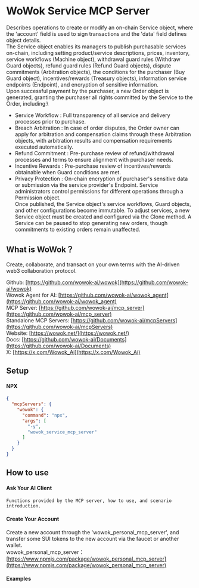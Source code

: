 # WoWok Service MCP Server
Describes operations to create or modify an on-chain Service object, where the 'account' field is used to sign transactions and the 'data' field defines object details.      
The Service object enables its managers to publish purchasable services on-chain, including setting product/service descriptions, prices, inventory, service workflows (Machine object), withdrawal guard rules (Withdraw Guard objects), refund guard rules (Refund Guard objects), dispute commitments (Arbitration objects), the conditions for the purchaser (Buy Guard object), incentives/rewards (Treasury objects), information service endpoints (Endpoint), and encryption of sensitive information.     
Upon successful payment by the purchaser, a new Order object is generated, granting the purchaser all rights committed by the Service to the Order, including:\
  - Service Workflow : Full transparency of all service and delivery processes prior to purchase.  
  - Breach Arbitration : In case of order disputes, the Order owner can apply for arbitration and compensation claims through these Arbitration objects, with arbitration results and compensation requirements executed automatically.   
  - Refund Commitment : Pre-purchase review of refund/withdrawal processes and terms to ensure alignment with purchaser needs.    
  - Incentive Rewards : Pre-purchase review of incentives/rewards obtainable when Guard conditions are met.     
  - Privacy Protection : On-chain encryption of purchaser's sensitive data or submission via the service provider's Endpoint.
Service administrators control permissions for different operations through a Permission object.     
Once published, the Service object's service workflows, Guard objects, and other configurations become immutable. To adjust services, a new Service object must be created and configured via the Clone method. A Service can be paused to stop generating new orders, though commitments to existing orders remain unaffected.

## What is WoWok？
Create, collaborate, and transact on your own terms with the AI-driven web3 collaboration protocol.

Github: [https://github.com/wowok-ai/wowok](https://github.com/wowok-ai/wowok)   
Wowok Agent for AI: [https://github.com/wowok-ai/wowok_agent](https://github.com/wowok-ai/wowok_agent)   
MCP Server: [https://github.com/wowok-ai/mcp_server](https://github.com/wowok-ai/mcp_server)   
Standalone MCP Servers: [https://github.com/wowok-ai/mcpServers](https://github.com/wowok-ai/mcpServers)   
Website: [https://wowok.net/](https://wowok.net/)   
Docs: [https://github.com/wowok-ai/Documents](https://github.com/wowok-ai/Documents)   
X: [https://x.com/Wowok_Ai](https://x.com/Wowok_Ai)


## Setup   
#### NPX   
```json
{
  "mcpServers": {
    "wowok": {
      "command": "npx",
      "args": [
        "-y",
        "wowok_service_mcp_server"
      ]
    }
  }
}
```

## How to use     
#### Ask Your AI Client    
```
Functions provided by the MCP server, how to use, and scenario introduction.
```

#### Create Your Account    
Create a new account through the 'wowok_personal_mcp_server', and transfer some SUI tokens to the new account via the faucet or another wallet.         
wowok_personal_mcp_server：[https://www.npmjs.com/package/wowok_personal_mcp_server](https://www.npmjs.com/package/wowok_personal_mcp_server)     
 
#### Examples    
